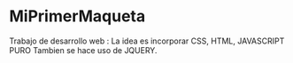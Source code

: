 # MiPrimerMaqueta
Trabajo de desarrollo web :
La idea es incorporar CSS, HTML,  JAVASCRIPT PURO 
Tambien se hace uso de JQUERY.
